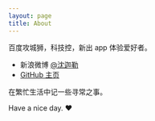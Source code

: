 ```yaml
---
layout: page
title: About
---
```


百度攻城狮，科技控，新出 app 体验爱好者。

- 新浪微博 [@沈迦勒](http://weibo.com/jerry9032)
- [GitHub 主页](http://github.com/jerry9032)

在繁忙生活中记一些寻常之事。

Have a nice day. ♥
